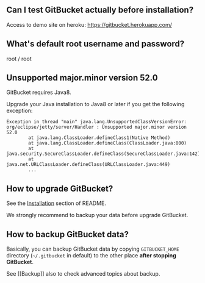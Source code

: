 ## Can I test GitBucket actually before installation?

Access to demo site on heroku: https://gitbucket.herokuapp.com/

## What's default root username and password?

root / root

## Unsupported major.minor version 52.0

GitBucket requires Java8.

Upgrade your Java installation to Java8 or later if you get the following exception:

```
Exception in thread "main" java.lang.UnsupportedClassVersionError: org/eclipse/jetty/server/Handler : Unsupported major.minor version 52.0
        at java.lang.ClassLoader.defineClass1(Native Method)
        at java.lang.ClassLoader.defineClass(ClassLoader.java:800)
        at java.security.SecureClassLoader.defineClass(SecureClassLoader.java:142)
        at java.net.URLClassLoader.defineClass(URLClassLoader.java:449)
        ...
```

## How to upgrade GitBucket?

See the [Installation](https://github.com/gitbucket/gitbucket#installation) section of README. 

We strongly recommend to backup your data before upgrade GitBucket.

## How to backup GitBucket data?

Basically, you can backup GitBucket data by copying `GITBUCKET_HOME` directory (`~/.gitbucket` in default) to the other place **after stopping GitBucket**.

See [[Backup]] also to check advanced topics about backup.
